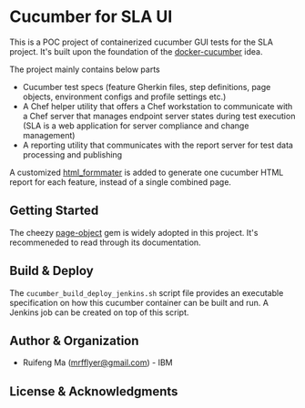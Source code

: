 # Cucumber for SLA UI

This is a POC project of containerized cucumber GUI tests for the SLA project. It's built upon the foundation of the [docker-cucumber](https://github.com/MaRuifeng/docker-cucumber) idea. 

The project mainly contains below parts
* Cucumber test specs (feature Gherkin files, step definitions, page objects, environment configs and profile settings etc.)
* A Chef helper utility that offers a Chef workstation to communicate with a Chef server that manages endpoint server states during test execution (SLA is a web application for server compliance and change management)
* A reporting utility that communicates with the report server for test data processing and publishing

A customized [html_formmater](https://github.com/MaRuifeng/docker-cucumber-sla/blob/master/features/support/html_formatter.rb) is added to generate one cucumber HTML report for each feature, instead of a single combined page.

## Getting Started

The cheezy [page-object](https://github.com/cheezy/page-object) gem is widely adopted in this project. It's recommeneded to read through its documentation. 

## Build & Deploy

The `cucumber_build_deploy_jenkins.sh` script file provides an executable specification on how this cucumber container can be built and run. A Jenkins job can be created on top of this script. 

## Author & Organization
* Ruifeng Ma (mrfflyer@gmail.com) - IBM

## License & Acknowledgments

